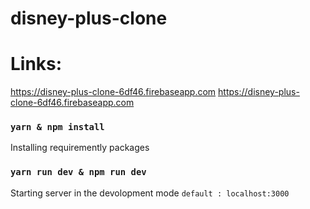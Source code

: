 # disney-plus-clone

# Links:
  <https://disney-plus-clone-6df46.firebaseapp.com>
  <https://disney-plus-clone-6df46.firebaseapp.com>

### `yarn & npm install`
  Installing requiremently packages 

### `yarn run dev & npm run dev`
Starting server in the devolopment mode `default : localhost:3000`
